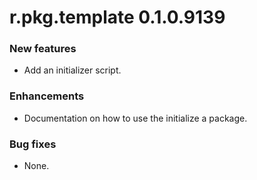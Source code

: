 # r.pkg.template 0.1.0.9139

### New features

* Add an initializer script.

### Enhancements

* Documentation on how to use the initialize a package.

### Bug fixes

* None.